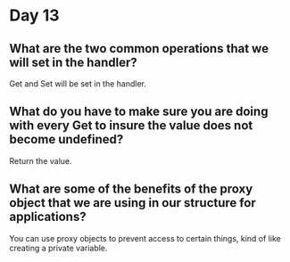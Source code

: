 # Day 13

## What are the two common operations that we will set in the handler?
Get and Set will be set in the handler.

## What do you have to make sure you are doing with every Get to insure the value does not become undefined?
Return the value.

## What are some of the benefits of the proxy object that we are using in our structure for applications?
You can use proxy objects to prevent access to certain things, kind of like creating a private variable.